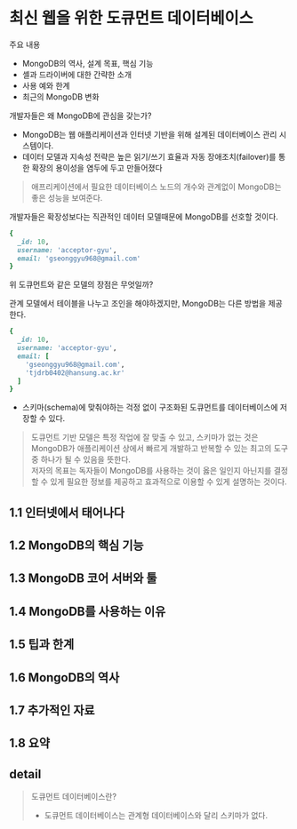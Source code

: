# 최신 웹을 위한 도큐먼트 데이터베이스

주요 내용
- MongoDB의 역사, 설계 목표, 핵심 기능
- 셸과 드라이버에 대한 간략한 소개
- 사용 예와 한계
- 최근의 MongoDB 변화

개발자들은 왜 MongoDB에 관심을 갖는가?
- MongoDB는 웹 애플리케이션과 인터넷 기반을 위해 설계된 데이터베이스 관리 시스템이다.
- 데이터 모델과 지속성 전략은 높은 읽기/쓰기 효율과 자동 장애조치(failover)를 통한 확장의 용이성을 염두에 두고 만들어졌다

> 애프리케이션에서 필요한 데이터베이스 노드의 개수와 관계없이 MongoDB는 좋은 성능을 보여준다.

개발자들은 확장성보다는 직관적인 데이터 모델때문에 MongoDB를 선호할 것이다.

```ruby
{
  _id: 10,
  username: 'acceptor-gyu',
  email: 'gseonggyu968@gmail.com'
}
```
위 도큐먼트와 같은 모델의 장점은 무엇일까?

관계 모델에서 테이블을 나누고 조인을 해야하겠지만, MongoDB는 다른 방법을 제공한다.
```ruby
{
  _id: 10,
  username: 'acceptor-gyu',
  email: [
    'gseonggyu968@gmail.com',
    'tjdrb0402@hansung.ac.kr'
  ]
}
```
- 스키마(schema)에 맞춰야하는 걱정 없이 구조화된 도큐먼트를 데이터베이스에 저장할 수 있다.

> 도큐먼트 기반 모델은 특정 작업에 잘 맞출 수 있고, 
> 스키마가 없는 것은 MongoDB가 애플리케이션 상에서 빠르게 개발하고 반복할 수 있는 최고의 도구 중 하나가 될 수 있음을 뜻한다.  
> 저자의 목표는 독자들이 MongoDB를 사용하는 것이 옳은 일인지 아닌지를 결정할 수 있게 필요한 정보를 제공하고 효과적으로 이용할 수 있게 설명하는 것이다.

## 1.1 인터넷에서 태어나다






## 1.2 MongoDB의 핵심 기능








## 1.3 MongoDB 코어 서버와 툴









## 1.4 MongoDB를 사용하는 이유







## 1.5 팁과 한계





## 1.6 MongoDB의 역사



## 1.7 추가적인 자료




## 1.8 요약



## detail
> 도큐먼트 데이터베이스란?
>   - 도큐먼트 데이터베이스는 관계형 데이터베이스와 달리 스키마가 없다.